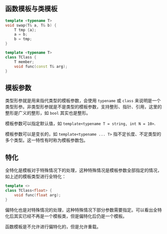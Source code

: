 ## 函数模板与类模板

```c++
template <typename T>
void swap(T& a, T& b) {
    T tmp {a};
    a = b;
    b = tmp;
}

template <typename T>
class TClass {
    T member;
    void func(const T& arg);
}
```

## 模板参数
类型形参就是用来指代类型的模板参数，会使用 `typename` 或 `class` 来说明是一个类型形参。非类型形参就是不是类型的模板参数，支持整形、指针、引用，这里的整形是广义的整形，如 `bool` 其实也是整形。

模板参数可以指定默认值，如 `template<typename T = string, int N = 10>`.

模板参数可以是变长的，如 `template<typename ... T>` 指不定长度、不定类型的多个类型。这一特性有时称为模板参数包。

## 特化
全特化是模板对于特殊情况下的处理，这种特殊情况是模板参数全部指定的情况，如上述的模板类型进行全特化：
```c++
template <>
class TClass<float> {
    void func(float arg);
}
```
偏特化也是对特殊情况的处理，这种特殊情况下部分参数需要指定。可以看出全特化后其实已经不再是一个模板类，但是偏特化后仍是一个模板。

函数模板是不允许进行偏特化的，但是允许重载。
